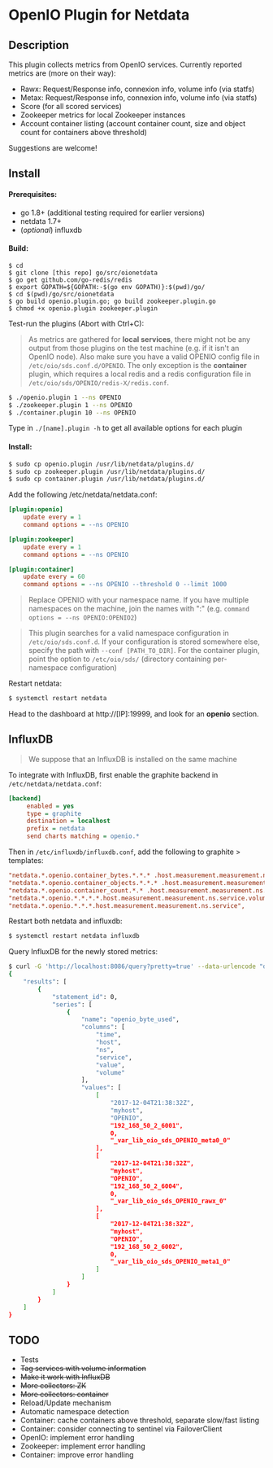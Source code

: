 OpenIO Plugin for Netdata
===

Description
---

This plugin collects metrics from OpenIO services. Currently reported metrics are (more on their way):

- Rawx: Request/Response info, connexion info, volume info (via statfs)
- Metax: Request/Response info, connexion info, volume info (via statfs)
- Score (for all scored services)
- Zookeeper metrics for local Zookeeper instances
- Account container listing (account container count, size and object count for containers above threshold)

Suggestions are welcome!

Install
---

#### Prerequisites:
- go 1.8+ (additional testing required for earlier versions)
- netdata 1.7+
- (*optional*) influxdb


#### Build:

```
$ cd
$ git clone [this repo] go/src/oionetdata
$ go get github.com/go-redis/redis
$ export GOPATH=${GOPATH:-$(go env GOPATH)}:$(pwd)/go/
$ cd $(pwd)/go/src/oionetdata
$ go build openio.plugin.go; go build zookeeper.plugin.go
$ chmod +x openio.plugin zookeeper.plugin
```

Test-run the plugins (Abort with Ctrl+C):

> As metrics are gathered for __local services__, there might not be any output from those plugins on the test machine (e.g. if it isn't an OpenIO node). Also make sure you have a valid OPENIO config file in `/etc/oio/sds.conf.d/OPENIO`. The only exception is the __container__ plugin, which requires a local redis and a redis configuration file in `/etc/oio/sds/OPENIO/redis-X/redis.conf`.

```sh
$ ./openio.plugin 1 --ns OPENIO
$ ./zookeeper.plugin 1 --ns OPENIO
$ ./container.plugin 10 --ns OPENIO
```

Type in `./[name].plugin -h` to get all available options for each plugin

#### Install:
```sh
$ sudo cp openio.plugin /usr/lib/netdata/plugins.d/
$ sudo cp zookeeper.plugin /usr/lib/netdata/plugins.d/
$ sudo cp container.plugin /usr/lib/netdata/plugins.d/
```

Add the following /etc/netdata/netdata.conf:
```ini
[plugin:openio]
    update every = 1
    command options = --ns OPENIO

[plugin:zookeeper]
    update every = 1
    command options = --ns OPENIO

[plugin:container]
    update every = 60
    command options = --ns OPENIO --threshold 0 --limit 1000
```

> Replace OPENIO with your namespace name. If you have multiple namespaces on the machine, join the names with ":" (e.g. `command options = --ns OPENIO:OPENIO2`)

> This plugin searches for a valid namespace configuration in `/etc/oio/sds.conf.d`. If your configuration is stored somewhere else, specify the path with `--conf [PATH_TO_DIR]`. For the container plugin, point the option to `/etc/oio/sds/` (directory containing per-namespace configuration)

Restart netdata:
```sh
$ systemctl restart netdata
```

Head to the dashboard at http://[IP]:19999, and look for an __openio__ section.

InfluxDB
---

> We suppose that an InfluxDB is installed on the same machine

To integrate with InfluxDB, first enable the graphite backend in `/etc/netdata/netdata.conf`:


```ini
[backend]
     enabled = yes
     type = graphite
     destination = localhost
     prefix = netdata
     send charts matching = openio.*
```

Then in `/etc/influxdb/influxdb.conf`, add the following to graphite > templates:

```ini
"netdata.*.openio.container_bytes.*.*.* .host.measurement.measurement.ns.account.container",
"netdata.*.openio.container_objects.*.*.* .host.measurement.measurement.ns.account.container",
"netdata.*.openio.container_count.*.* .host.measurement.measurement.ns.account",
"netdata.*.openio.*.*.*.*.host.measurement.measurement.ns.service.volume",
"netdata.*.openio.*.*.*.host.measurement.measurement.ns.service",
```

Restart both netdata and influxdb:

```sh
$ systemctl restart netdata influxdb
```

Query InfluxDB for the newly stored metrics:

```sh
$ curl -G 'http://localhost:8086/query?pretty=true' --data-urlencode "db=graphite" --data-urlencode "q=SELECT * from openio_byte_used limit 3"
{
    "results": [
        {
            "statement_id": 0,
            "series": [
                {
                    "name": "openio_byte_used",
                    "columns": [
                        "time",
                        "host",
                        "ns",
                        "service",
                        "value",
                        "volume"
                    ],
                    "values": [
                        [
                            "2017-12-04T21:38:32Z",
                            "myhost",
                            "OPENIO",
                            "192_168_50_2_6001",
                            0,
                            "_var_lib_oio_sds_OPENIO_meta0_0"
                        ],
                        [
                            "2017-12-04T21:38:32Z",
                            "myhost",
                            "OPENIO",
                            "192_168_50_2_6004",
                            0,
                            "_var_lib_oio_sds_OPENIO_rawx_0"
                        ],
                        [
                            "2017-12-04T21:38:32Z",
                            "myhost",
                            "OPENIO",
                            "192_168_50_2_6002",
                            0,
                            "_var_lib_oio_sds_OPENIO_meta1_0"
                        ]
                    ]
                }
            ]
        }
    ]
}
```

TODO
---

- Tests
- ~~Tag services with volume information~~
- ~~Make it work with InfluxDB~~
- ~~More collectors: ZK~~
- ~~More collectors: container~~
- Reload/Update mechanism
- Automatic namespace detection
- Container: cache containers above threshold, separate slow/fast listing
- Container: consider connecting to sentinel via FailoverClient
- OpenIO: implement error handling
- Zookeeper: implement error handling
- Container: improve error handling
